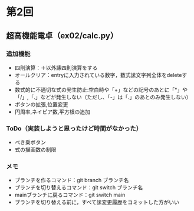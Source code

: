# 第2回
## 超高機能電卓（ex02/calc.py）
### 追加機能
- 四則演算：＋以外䛾四則演算をする
- オールクリア：entryに入力されている数字，数式䛾文字列全体をdeleteする
- 数式的に不適切な式の発生防止:空白時や「+」などの記号のあとに「*」や「/」,「.」などが発生しない（ただし、「-」は「.」のあとのみ発生しない）
- ボタンの拡張,位置変更
- 円周率,ネイピア数,平方根の追加


### ToDo（実装しようと思ったけど時間がなかった）
- べき乗ボタン
- 式の描画数の制限
### メモ
- ブランチを作るコマンド：git branch ブランチ名
- ブランチを切り替えるコマンド：git switch ブランチ名
- mainブランチに戻るコマンド：git switch main
- ブランチを切り替える前に，すべて䛾変更履歴をコミットした方がいい
